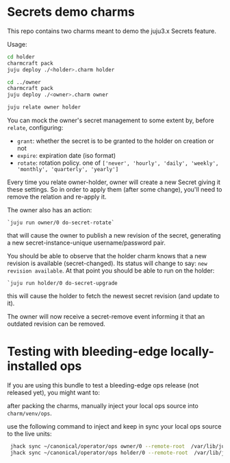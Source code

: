 # Secrets demo charms

This repo contains two charms meant to demo the juju3.x Secrets feature.

Usage:

```bash
cd holder
charmcraft pack
juju deploy ./<holder>.charm holder

cd ../owner
charmcraft pack
juju deploy ./<owner>.charm owner

juju relate owner holder
``` 

You can mock the owner's secret management to some extent by, before `relate`, configuring:
 
 - `grant`: whether the secret is to be granted to the holder on creation or not
 - `expire`: expiration date (iso format)
 - `rotate`: rotation policy. one of `['never', 'hourly', 'daily', 'weekly', 'monthly', 'quarterly', 'yearly']`

Every time you relate owner-holder, owner will create a new Secret giving it these settings. So in order to apply them (after some change), you'll need to remove the relation and re-apply it.

The owner also has an action:

    `juju run owner/0 do-secret-rotate`

that will cause the owner to publish a new revision of the secret, generating a new secret-instance-unique username/password pair. 

You should be able to observe that the holder charm knows that a new revision is available (secret-changed). Its status will change to say: `new revision available`.
At that point you should be able to run on the holder:

    `juju run holder/0 do-secret-upgrade

this will cause the holder to fetch the newest secret revision (and update to it).

The owner will now receive a secret-remove event informing it that an outdated revision can be removed.


# Testing with bleeding-edge locally-installed ops

If you are using this bundle to test a bleeding-edge ops release (not released yet), you might want to:

after packing the charms, manually inject your local ops source into `charm/venv/ops`.

use the following command to inject and keep in sync your local ops source to the live units:

```bash
 jhack sync ~/canonical/operator/ops owner/0 --remote-root  /var/lib/juju/agents/unit-owner-0/charm/venv/ops
 jhack sync ~/canonical/operator/ops holder/0 --remote-root  /var/lib/juju/agents/unit-holder-0/charm/venv/ops 
 ```
